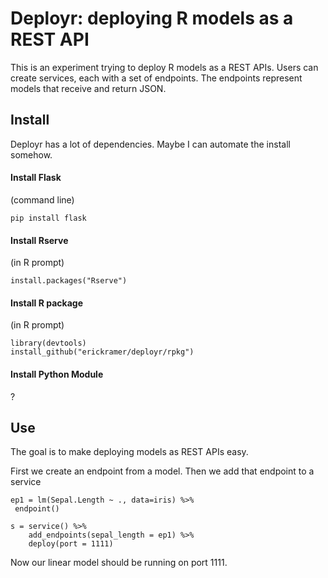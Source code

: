 # Deployr: deploying R models as a REST API

This is an experiment trying to deploy R models as a REST APIs. Users can create services, each with a set of endpoints. The endpoints represent models that receive and return JSON.


## Install

Deployr has a lot of dependencies. Maybe I can automate the install somehow.

#### Install Flask

(command line)

```
pip install flask
```

#### Install Rserve
(in R prompt)

```
install.packages("Rserve")
```

#### Install R package
(in R prompt)

```
library(devtools)
install_github("erickramer/deployr/rpkg")
```

#### Install Python Module

?


## Use

The goal is to make deploying models as REST APIs easy.

First we create an endpoint from a model. Then we add that endpoint to a service

```
ep1 = lm(Sepal.Length ~ ., data=iris) %>%
 endpoint()

s = service() %>%
	add_endpoints(sepal_length = ep1) %>%
	deploy(port = 1111)

```

Now our linear model should be running on port 1111. 